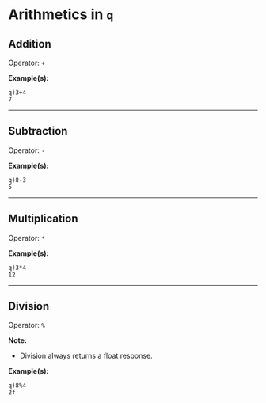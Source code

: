 # Arithmetics in `q`



## Addition

Operator: `+`


**Example(s):**


~~~~
q)3+4
7
~~~~

---------------------------------------------------------

## Subtraction

Operator: `-`

**Example(s):**

~~~~
q)8-3
5
~~~~


---------------------------------------------------------

## Multiplication


Operator: `*`

**Example(s):**

~~~~
q)3*4
12
~~~~


---------------------------------------------------------

## Division


Operator: `%`


**Note:**
- Division always returns a float response.


**Example(s):**

~~~~
q)8%4
2f
~~~~
